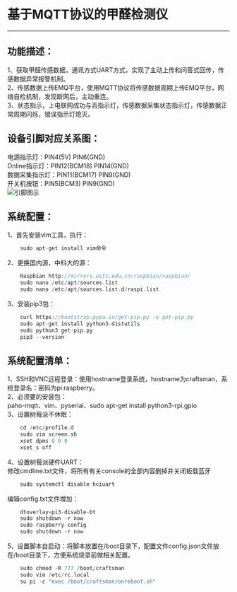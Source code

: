 # 基于MQTT协议的甲醛检测仪  
___
## 功能描述：

1、获取甲醛传感数据，通讯方式UART方式，实现了主动上传和问答式回传，传感数据异常报警机制。  
2、传感数据上传EMQ平台，使用MQTT协议将传感数据周期上传EMQ平台，网络自检机制，发现断网后，主动重连。  
3、状态指示，上电联网成功与否指示灯，传感数据采集状态指示灯，传感数据正常周期闪烁，错误指示灯熄灭。  
## 设备引脚对应关系图：

电源指示灯：PIN4(5V)  PIN6(GND)  
Online指示灯：PIN12(BCM18) PIN14(GND)  
数据采集指示灯：PIN11(BCM17) PIN9(GND)  
开关机按钮：PIN5(BCM3) PIN9(GND)  
![引脚图示](https://shumeipai.nxez.com/wp-content/uploads/2015/03/rpi-pins-40-0.png)
## 系统配置：

1、首先安装vim工具，执行：

``` c
	sudo apt-get install vim命令
```
2、更换国内源，中科大的源：  

``` c
	Raspbian http://mirrors.ustc.edu.cn/raspbian/raspbian/
	sudo nano /etc/apt/sources.list
	sudo nano /etc/apt/sources.list.d/raspi.list  

```
3、安装pip3包： 

``` c
	curl https://bootstrap.pypa.io/get-pip.py -o get-pip.py
	sudo apt-get install python3-distutils
	sudo python3 get-pip.py
	pip3 --version
```
## 系统配置清单：

1、SSH和VNC远程登录：使用hostname登录系统，hostname为craftsman，系统登录名：密码为pi:raspberry。  
2、必须要的安装包：  
paho-mqtt、vim、pyserial、sudo apt-get install python3-rpi.gpio  
3、设置树莓派不休眠：  

``` c
	cd /etc/profile.d
	sudo vim screen.sh
	xset dpms 0 0 0
	xset s off
```
4、设置树莓派硬件UART：  
修改cmdline.txt文件，将所有有关console的全部内容删掉并关闭板载蓝牙 

``` c
	sudo systemctl disable hciuart
```
编辑config.txt文件增加： 

``` c
	dtoverlay=pi3-disable-bt
	sudo shutdown -r now
	sudo raspberry-config
	sudo shutdown -r now
```
5、设置脚本自启动：将脚本放置在/boot目录下，配置文件config.json文件放在/boot目录下，方便系统烧录前做相关配置。  

``` c
	sudo chmod -R 777 /boot/craftsman
	sudo vim /etc/rc.local
	su pi -c "exec /boot/craftsman/onreboot.sh"
```
